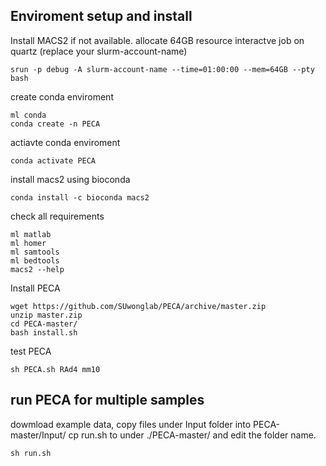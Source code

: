 
## Enviroment setup and install
Install MACS2 if not available.
allocate 64GB resource interactve job on quartz (replace your slurm-account-name)
```
srun -p debug -A slurm-account-name --time=01:00:00 --mem=64GB --pty bash
```
create conda enviroment
```
ml conda
conda create -n PECA
```
actiavte conda enviroment
```
conda activate PECA
```
install macs2 using bioconda
```
conda install -c bioconda macs2
```
check all requirements
```
ml matlab
ml homer
ml samtools
ml bedtools
macs2 --help
```
Install PECA
```
wget https://github.com/SUwonglab/PECA/archive/master.zip
unzip master.zip
cd PECA-master/
bash install.sh
```
test PECA
```
sh PECA.sh RAd4 mm10
```
## run PECA for multiple samples

dowmload example data, copy files under Input folder into PECA-master/Input/
cp run.sh to under ./PECA-master/ and edit the folder name.
```
sh run.sh
```


